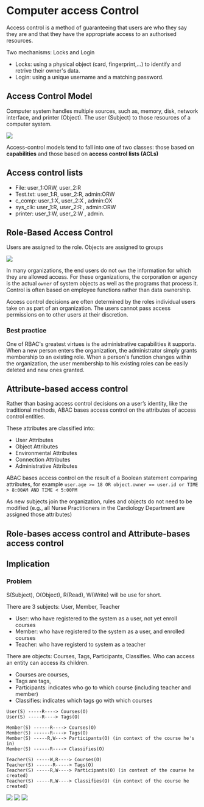 # Computer access Control

Access control is a method of guaranteeing that users are who they say they are and that they have the appropriate access to an authorised resources.

Two mechanisms: Locks and Login

- Locks: using a physical object (card, fingerprint,...) to identify and retrive their owner's data.
- Login: using a unique username and a matching password.

## Access Control Model

Computer system handles multiple sources,
such as, memory, disk, network interface, and printer (Object). The user (Subject) to those
resources of a computer system.

![](https://github.com/ngankhanh98/coursebox-server/blob/dev/docs/img/access_control_model.jpg?raw=true)

Access-control models tend to fall into one of two classes: those based on **capabilities** and those based on **access control lists (ACLs)**

## Access control lists

- File: user_1:ORW, user_2:R
- Test.txt: user_1:R, user_2:R, admin:ORW
- c_comp: user_1:X, user_2:X , admin:OX
- sys_clk: user_1:R, user_2:R , admin:ORW
- printer: user_1:W, user_2:W , admin.

## Role-Based Access Control

Users are assigned to the role. Objects are
assigned to groups

![](https://github.com/ngankhanh98/coursebox-server/blob/dev/docs/img/rbac.jpg?raw=true)

In many organizations, the end users do not `own` the information for which they are
allowed access. For these organizations, the corporation or agency is the actual `owner`
of system objects as well as the programs that process it. Control is often based on
employee functions rather than data ownership.

Access control decisions are often determined by the roles individual users take on as part
of an organization. The users cannot pass access
permissions on to other users at their discretion.

### Best practice

One of RBAC's greatest virtues is the administrative capabilities it
supports.
When a new person enters the organization, the administrator simply grants membership
to an existing role. When a person's function changes within the organization, the user
membership to his existing roles can be easily deleted and new ones granted.

## Attribute-based access control

Rather than basing access control decisions on a user’s identity, like the traditional methods,
ABAC bases access control on the attributes of access control entities.

These attributes are classified into: 
- User Attributes
- Object Attributes
- Environmental Attributes
- Connection Attributes
- Administrative Attributes

ABAC bases access control on the result of a Boolean statement comparing attributes, for example `user.age >= 18 OR object.owner == user.id or TIME > 8:00AM AND TIME
< 5:00PM`

As new subjects join the organization, rules
and objects do not need to be modified (e.g., all Nurse Practitioners in the Cardiology
Department are assigned those attributes)


## Role-bases access control and Attribute-bases access control 

<script type="text/javascript" src="https://ssl.gstatic.com/trends_nrtr/2402_RC03/embed_loader.js"></script> <script type="text/javascript"> trends.embed.renderExploreWidget("TIMESERIES", {"comparisonItem":[{"keyword":"attribute based access control","geo":"","time":"today 12-m"},{"keyword":"role based access control","geo":"","time":"today 12-m"}],"category":0,"property":""}, {"exploreQuery":"q=attribute%20based%20access%20control,role%20based%20access%20control&date=today 12-m,today 12-m","guestPath":"https://trends.google.com:443/trends/embed/"}); </script> 

## Implication

### Problem
S(Subject), O(Object), R(Read), W(Write) will be use for short.

There are 3 subjects: User, Member, Teacher
- User: who have registered to the system as a user, not yet enroll courses
- Member: who have registered to the system as a user, and enrolled courses
- Teacher: who have registerd to system as a teacher

There are objects: Courses, Tags, Participants, Classifies. Who can access an entity can access its children.
- Courses are courses,
- Tags are tags,
- Participants: indicates who go to which course (including teacher and member)
- Classifies: indicates which tags go with which courses


```
User(S) -----R----> Courses(O)
User(S) -----R----> Tags(O)

Member(S) ------R----> Courses(O)
Member(S) ------R----> Tags(O)
Member(S) -----R,W---> Participants(O) (in context of the course he's in)
Member(S) ------R----> Classifies(O) 

Teacher(S) -----W,R----> Courses(O)
Teacher(S) ------R-----> Tags(O)
Teacher(S) -----R,W----> Participants(O) (in context of the course he created)
Teacher(S) -----R,W----> Classifies(O) (in context of the course he created)
```
![](https://github.com/ngankhanh98/coursebox-server/blob/dev/docs/diagrams/access_control.png?raw=true)
![](https://github.com/ngankhanh98/coursebox-server/blob/dev/docs/diagrams/erd/erd.concept.png?raw=true)
![](https://github.com/ngankhanh98/coursebox-server/blob/dev/docs/diagrams/erd/erd.v0.3.png?raw=true)
